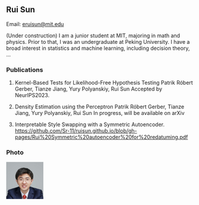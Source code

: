 ## Rui Sun
Email: eruisun@mit.edu

(Under construction) I am a junior student at MIT, majoring in math and physics. Prior to that, I was an undergraduate at Peking University. I have a broad interest in statistics and machine learning, including decision theory, ...

### Publications
1. Kernel-Based Tests for Likelihood-Free Hypothesis Testing
										Patrik Róbert Gerber, Tianze Jiang, Yury Polyanskiy, Rui Sun
Accepted by NeurIPS2023.

2. Density Estimation using the Perceptron 
	Patrik Róbert Gerber, Tianze Jiang, Yury Polyanskiy, Rui Sun
In progress, will be available on arXiv

3. Interpretable Style Swapping with a Symmetric Autoencoder.
<https://github.com/Sr-11/ruisun.github.io/blob/gh-pages/Rui%20Symmetric%20autoencoder%20for%20redatuming.pdf>

### Photo
<img src="https://github.com/Sr-11/ruisun.github.io/blob/gh-pages/Sr1.jpg" width="100px">
